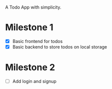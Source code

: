 A Todo App with simplicity.

# Milestone 1

- [x] Basic frontend for todos
- [x] Basic backend to store todos on local storage

# Milestone 2

- [ ] Add login and signup

